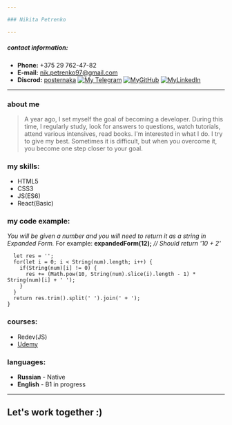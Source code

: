 ```yaml
---

### Nikita Petrenko

---
```


##### contact information: 
- **Phone:** +375 29 762-47-82
- **E-mail:** nik.petrenko97@gmail.com
- **Discrod:** [posternaka](discord.com/posternaka)
[![My Telegram](https://web.telegram.org/k/assets/img/favicon-32x32.png?v=jw3mK7G9Ry)](https://t.me/posternaka)      [![MyGitHub](https://github.githubassets.com/favicons/favicon.png)](https://github.com/posternaka)              [![MyLinkedIn](https://static-exp1.licdn.com/sc/h/8s162nmbcnfkg7a0k8nq9wwqo)](https://www.linkedin.com/in/posternaka)

---

### about me
>A year ago, I set myself the goal of becoming a developer. During this time, I regularly study, look for answers to questions, watch tutorials, attend various intensives, read books.
I'm interested in what I do. I try to give my best. Sometimes it is difficult, but when you overcome it, you become one step closer to your goal.

### my skills:
- HTML5
- CSS3
- JS(ES6)
- React(Basic)
  
### my code example:
_You will be given a number and you will need to return it as a string in Expanded Form._
For example: **expandedForm(12);** _// Should return '10 + 2'_
```function expandedForm(num) {
  let res = '';
  for(let i = 0; i < String(num).length; i++) {
    if(String(num)[i] != 0) {
      res += (Math.pow(10, String(num).slice(i).length - 1) * String(num)[i] + ' ');
    } 
  }
  return res.trim().split(' ').join(' + ');
}
```

### courses:
- Redev(JS)
- [Udemy](https://www.udemy.com/course/javascript_full)
  
### languages:
- **Russian** - Native
- **English** - B1 in progress
  
___
## Let's work together :)